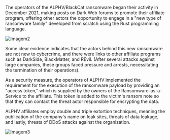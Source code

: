 The operators of the ALPHV/BlackCat ransomware began their activity in December 2021, making posts on Dark Web forums to promote their affiliate program, offering other actors the opportunity to engage in a "new type of ransomware family" developed from scratch using the Rust programming language.

  ![Imagem2](https://github.com/crocodyli/Ransomwares-TTP/assets/113185400/c0fdf904-5945-4742-9d83-5588191c343a)

Some clear evidence indicates that the actors behind this new ransomware are not new to cybercrime, and there were links to other affiliate programs such as DarkSide, BlackMatter, and REvil. (After several attacks against large companies, these groups faced pressure and arrests, necessitating the termination of their operations).

As a security measure, the operators of ALPHV implemented the requirement for the execution of the ransomware payload by providing an "access token," which is supplied by the owners of the Ransomware-as-a-Service to the affiliate. This token is added to the victim's ransom note so that they can contact the threat actor responsible for encrypting the data.

ALPHV affiliates employ double and triple extortion techniques, meaning the publication of the company's name on leak sites, threats of data leakage, and lastly, threats of DDoS attacks against the organization.

![Imagem3](https://github.com/crocodyli/Ransomwares-TTP/assets/113185400/7856aa07-424b-4c34-aa91-860f182f4f14)

